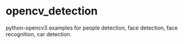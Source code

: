 # opencv_detection
python-opencv3 examples for people detection, face detection, face recognition, car detection.

